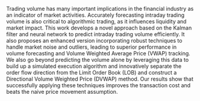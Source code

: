 
Trading volume has many important implications in the financial industry as an indicator of market activities. Accurately forecasting intraday trading volume is also critical to algorithmic trading, as it influences liquidity and market impact. This work develops a novel approach based on the Kalman filter and neural network to predict intraday trading volume efficiently. It also proposes an enhanced version incorporating
robust techniques to handle market noise and outliers, leading to superior performance in volume forecasting and Volume Weighted Average Price (VWAP) tracking. We also go beyond predicting the volume alone by leveraging this data to build up a simulated execution algorithm and innovatively separate the order flow direction from the Limit Order Book (LOB) and construct a Directional Volume Weighted Price (DVWAP)
method. Our results show that successfully applying these techniques improves the transaction cost and beats the naive price movement assumption.


